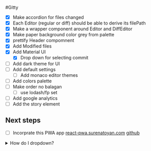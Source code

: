 #Gitty

- [x] Make accordion for files changed
- [x] Each Editor (regular or diff) should be able to derive its filePath
- [x] Make a wrapper component around Editor and DiffEditor
- [x] Make paper background color grey from palette
- [x] prettify Header compomnent
- [x] Add Modified files
- [x] Add Material UI
  - [x] Drop down for selecting commit
- [ ] Add dark theme for UI
- [ ] Add default settings
  - [ ] Add monaco editor themes
- [ ] Add colors palette
- [ ] Make order no balagan
  - [ ] use lodash/fp set
- [ ] Add google analytics
- [ ] Add the story element

## Next steps

- [ ] Incorprate this PWA app [react-pwa.surenatoyan.com](https://react-pwa.surenatoyan.com/page-2) [github](https://github.com/suren-atoyan/react-pwa)

<details>
<summary>How do I dropdown?</summary>
<br>
This is how you dropdown.
<br><br>
<pre>
&lt;details&gt;
&lt;summary&gt;How do I dropdown?&lt;&#47;summary&gt;
&lt;br&gt;
This is how you dropdown.
&lt;&#47;details&gt;
</pre>
</details>

